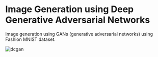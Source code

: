 # Image Generation using Deep Generative Adversarial Networks
Image generation using GANs (generative adversarial networks) using Fashion MNIST dataset.

![dcgan](https://github.com/cybersamurai2410/GAN-image_gen/assets/66138996/38f48573-f68c-4d54-85b1-40da0d8618c6)

